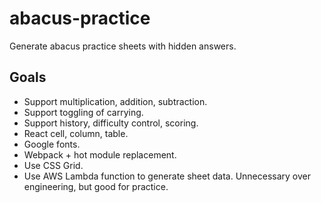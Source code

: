 # abacus-practice

Generate abacus practice sheets with hidden answers.

## Goals

- Support multiplication, addition, subtraction.
- Support toggling of carrying.
- Support history, difficulty control, scoring.
- React cell, column, table.
- Google fonts.
- Webpack + hot module replacement.
- Use CSS Grid.
- Use AWS Lambda function to generate sheet data. Unnecessary over engineering, but good for practice.
